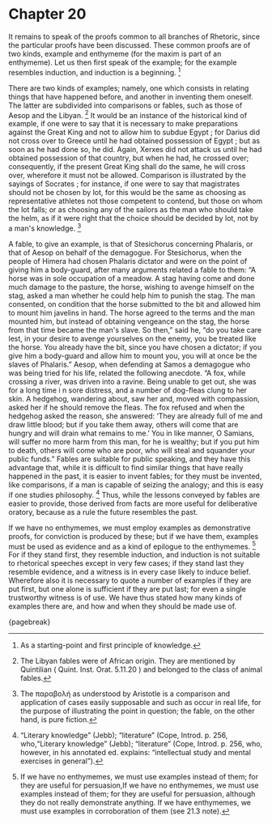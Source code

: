 # Chapter 20

It remains to speak of the proofs common to all branches of Rhetoric, since the particular proofs have been discussed. These common proofs are of
two kinds, example and enthymeme (for the maxim is part of an enthymeme). Let us then first speak of the example; for the example resembles
induction, and induction is a beginning. [^^19_1]

There are two kinds of examples; namely, one which consists in relating things that have happened before, and another in inventing them oneself. The latter are subdivided into comparisons or fables, such as
those of Aesop and the Libyan. [^^19_2] It would be an instance of the historical kind of example, if one were to say that it is necessary to make
preparations against the Great King and not to allow him to subdue Egypt ; for Darius did not cross over to Greece until he had obtained possession
of Egypt ; but as soon as he had done so, he did. Again, Xerxes did not attack us until he had obtained possession of that country, but when he had,
he crossed over; consequently, if the present Great King shall do the same, he will cross over, wherefore it must not be allowed. Comparison is
illustrated by the sayings of Socrates ; for instance, if one were to say that magistrates should not be chosen by lot, for this would be the same
as choosing as representative athletes not those competent to contend, but those on whom the lot falls; or as choosing any of the sailors as the man
who should take the helm, as if it were right that the choice should be decided by lot, not by a man's knowledge. [^^19_3]

A fable, to give an example, is that of Stesichorus concerning Phalaris, or that of Aesop on behalf of the demagogue. For Stesichorus, when the
people of Himera had chosen Phalaris dictator and were on the point of giving him a body-guard, after many arguments related a fable to them: “A
horse was in sole occupation of a meadow. A stag having come and done much damage to the pasture, the horse, wishing to avenge himself on the stag,
asked a man whether he could help him to punish the stag. The man consented, on condition that the horse submitted to the bit and allowed him to
mount him javelins in hand. The horse agreed to the terms and the man mounted him, but instead of obtaining vengeance on the stag, the horse from
that time became the man's slave. So then,” said he, “do you take care lest, in your desire to avenge yourselves on the enemy, you be treated like
the horse. You already have the bit, since you have chosen a dictator; if you give him a body-guard and allow him to mount you, you will at once be
the slaves of Phalaris.” Aesop, when defending at Samos a demagogue who was being tried for his life, related the following anecdote. “A fox, while
crossing a river, was driven into a ravine. Being unable to get out, she was for a long time i n sore distress, and a number of dog-fleas clung to
her skin. A hedgehog, wandering about, saw her and, moved with compassion, asked her if he should remove the fleas. The fox refused and when the
hedgehog asked the reason, she answered: ‘They are already full of me and draw little blood; but if you take them away, others will come that are
hungry and will drain what remains to me.’ You in like manner, O Samians, will suffer no more harm from this man, for he is wealthy; but if you put
him to death, others will come who are poor, who will steal and squander your public funds.” Fables are suitable for public speaking, and they have
this advantage that, while it is difficult to find similar things that have really happened in the past, it is easier to invent fables; for they
must be invented, like comparisons, if a man is capable of seizing the analogy; and this is easy if one studies philosophy. [^^19_4] Thus, while the
lessons conveyed by fables are easier to provide, those derived from facts are more useful for deliberative oratory, because as a rule the future
resembles the past.

If we have no enthymemes, we must employ examples as demonstrative proofs, for conviction is produced by these; but if we have them, examples must
be used as evidence and as a kind of epilogue to the enthymemes. [^^19_5] For if they stand first, they resemble induction, and induction is not
suitable to rhetorical speeches except in very few cases; if they stand last they resemble evidence, and a witness is in every case likely to induce
belief. Wherefore also it is necessary to quote a number of examples if they are put first, but one alone is sufficient if they are put last; for
even a single trustworthy witness is of use. We have thus stated how many kinds of examples there are, and how and when they should be made use of.

{pagebreak}

[^^19_1]: As a starting-point and first principle of knowledge.

[^^19_2]: The Libyan fables were of African origin. They are mentioned by
Quintilian ( Quint. Inst. Orat. 5.11.20 ) and belonged to the class of animal fables.

[^^19_3]: The παραβολή as understood by Aristotle is a comparison and application of cases easily supposable and such as occur in real life, for
the purpose of illustrating the point in question; the fable, on the other hand, is pure fiction.

[^^19_4]: “Literary knowledge” (Jebb); “literature” (Cope, Introd. p. 256, who,“Literary knowledge” (Jebb); “literature” (Cope, Introd. p. 256, who,
however, in his annotated ed. explains: “intellectual study and mental exercises in general”).

[^^19_5]: If we have no enthymemes, we must use examples instead of them; for they are useful for persuasion,If we have no enthymemes, we must use
examples instead of them; for they are useful for persuasion, although they do not really demonstrate anything. If we have enthymemes, we must use
examples in corroboration of them (see 21.3 note). 

